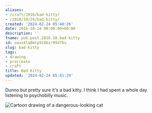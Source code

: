 ```yaml
---
aliases:
- /craft/2016/bad-kitty/
- /2016/10/24/bad-kitty/
created: '2024-02-24 05:40:26'
date: 2016-10-24 00:00:00+00:00
description: ''
fname: pub.post.2016.10.bad-kitty
id: oaux4lq8mtp5t8bzr99476u
slug: bad-kitty
tags:
- drawing
- procreate
- craft
title: Bad Kitty
updated: '2024-02-24 05:41:29'
---
```


Dunno but pretty sure it's a bad kitty. I think I had spent a whole day listening to psychobilly music.

![Cartoon drawing of a dangerous-looking cat](assets/img/2016/cover-2016-10-24.png)